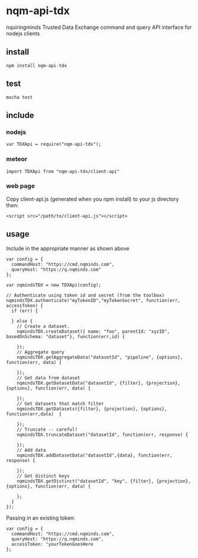 # nqm-api-tdx
nquiringminds Trusted Data Exchange command and query API interface for nodejs clients

## install
```
npm install nqm-api-tdx
```

## test
```
mocha test
```

## include

### nodejs
```
var TDXApi = require("nqm-api-tdx");
```

### meteor
```
import TDXApi from "nqm-api-tdx/client-api"
```

### web page
Copy client-api.js (generated when you npm install) to your js directory then:
```
<script src="/path/to/client-api.js"></script>
```

## usage
Include in the appropriate manner as shown above

```
var config = {
  commandHost: "https://cmd.nqminds.com",
  queryHost: "https://q.nqminds.com"  
};

var nqmindsTDX = new TDXApi(config);

// Authenticate using token id and secret (from the toolbox)
nqmindsTDX.authenticate("myTokenID","myTokenSecret", function(err, accessToken) {
  if (err) {

  } else {
    // Create a dataset.
    nqmindsTDX.createDataset({ name: "foo", parentId: "xyzID", basedOnSchema: "dataset"}, function(err,id) {
      
    });
    // Aggregate query
    nqmindsTDX.getAggregateData("datasetId", "pipeline", {options},  function(err, data) {

    });
    // Get data from dataset
    nqmindsTDX.getDatasetData("datasetId", {filter}, {projection}, {options}, function(err, data) {
    
    });
    // Get datasets that match filter
    nqmindsTDX.getDatasets({filter}, {projection}, {options},  function(err,data)  {

    });
    // Truncate -- careful!
    nqmindsTDX.truncateDataset("datasetId", function(err, response) {

    });
    // Add data 
    nqmindsTDX.addDatasetData("datasetId",{data}, function(err, response) {

    });
    // Get distinct keys
    nqmindsTDX.getDistinct("datasetId", "key", {filter}, {projection}, {options}, function(err, data) {

    };
  }  
});
```
Passing in an existing token:
```
var config = {
  commandHost: "https://cmd.nqminds.com",
  queryHost: "https://q.nqminds.com",
  accessToken: "yourTokenGoesHere  
};
```
